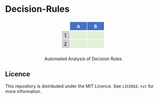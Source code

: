   # Decision-Rules

<div align="center">  
  <a href="https://github.com/ivanmyzou/Decision-Rules">
    <img src="icon/DT.PNG" alt="Logo" width="150" height="100">
  </a>
  
  Automated Analysis of Decision Rules
</div>


## Licence

This repository is distributed under the MIT Licence. See `LICENSE.txt` for more information. 
